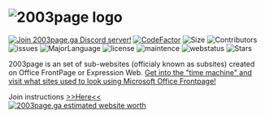 # ![2003page logo](http://2003page.ga/misc/promotionalmaterial/PromoLogo.png)
<a href="https://discord.gg/GX4hcNb"><img src="https://discordapp.com/api/guilds/579040973821181953/embed.png" alt="Join 2003page.ga Discord server!"/></a> [![CodeFactor](https://www.codefactor.io/repository/github/2003tech/2003page.ga/badge)](https://www.codefactor.io/repository/github/2003tech/2003page.ga) ![Size](https://img.shields.io/github/repo-size/2003tech/2003page.ga) ![Contributors](https://img.shields.io/github/contributors/2003tech/2003page.ga) ![issues](https://img.shields.io/github/issues-raw/2003tech/2003page.ga) ![MajorLanguage](https://img.shields.io/github/languages/top/2003tech/2003page.ga) ![license](https://img.shields.io/github/license/2003tech/2003page.ga) ![maintence](https://img.shields.io/maintenance/yes/2020) ![webstatus](https://img.shields.io/website?down_color=red&down_message=nope%2C%20it%27s%20offline%2C%20keep%20in%20mind%20the%20servers%20may%20be%20down%20or%20we%20are%20changing%20domains.&up_color=green&up_message=yep%2C%20it%27s%20online&url=https%3A%2F%2F2003page.ga) ![Stars](https://img.shields.io/github/stars/2003tech/2003page.ga)


2003page is an set of sub-websites (officialy known as subsites) created on Office FrontPage or Expression Web. [Get into the "time machine" and visit what sites used to look using Microsoft Office Frontpage!](http://2003page.ga)


Join instructions [>>Here<<](tlwxpuser/join.md)<br>
<a href="https://www.siteprice.org/website-worth/2003page.ga"><img border='0' src='https://www.siteprice.org/widgets/2/2003page.ga.png' alt='2003page.ga estimated website worth' usemap='#spmap'><map name='spmap'><area shape='circle' coords='60,60,30' alt='2003page.ga domain value' href='https://www.siteprice.org/website-worth/2003page.ga'><area shape='circle' coords='60,60,60' alt='website worth calculator' href='https://www.siteprice.org/'></map></a>
